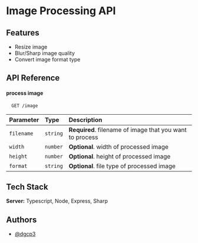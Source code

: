 # Image Processing API

## Features

- Resize image
- Blur/Sharp image quality
- Convert image format type

## API Reference

#### process image

```http
  GET /image
```

| Parameter  | Type     | Description                                              |
| :--------- | :------- | :------------------------------------------------------- |
| `filename` | `string` | **Required**. filename of image that you want to process |
| `width`    | `number` | **Optional**. width of processed image                   |
| `height`   | `number` | **Optional**. height of processed image                  |
| `format`   | `string` | **Optional**. file type of processed image               |

## Tech Stack

**Server:** Typescript, Node, Express, Sharp

## Authors

- [@dgcp3](https://www.github.com/dgcp3)
